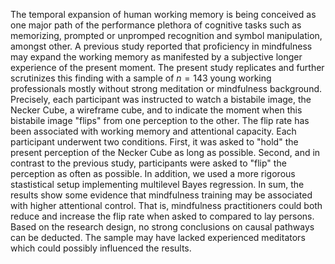 
The temporal expansion of human working memory is being conceived as one major path of the performance plethora of cognitive tasks such as memorizing, prompted or unpromped recognition and symbol manipulation, amongst other. A previous study reported that proficiency in mindfulness may expand the working memory as manifested by a subjective longer experience of the present moment. The present study replicates and further scrutinizes this finding with a sample of $n=143$ young working professionals mostly without strong meditation or mindfulness background. Precisely, each participant was instructed to watch a bistabile image, the Necker Cube, a wireframe cube, and to indicate the moment when this bistabile image "flips" from one perception to the other. The flip rate has been associated with working memory and attentional capacity. Each participant underwent two conditions. First, it was asked to "hold" the present perception of the Necker Cube as long as possible. Second, and in contrast to the previous study, participants were asked to "flip" the perception as often as possible. In addition, we used a more rigorous stastistical setup implementing multilevel Bayes regression. In sum, the results show some evidence that mindfulness training may be associated with higher attentional control. That is, mindfulness practitioners could both reduce and increase the flip rate when asked to compared to lay persons. Based on the research design, no strong conclusions on causal pathways can be deducted. The sample may have lacked experienced meditators which could possibly influenced the results. 